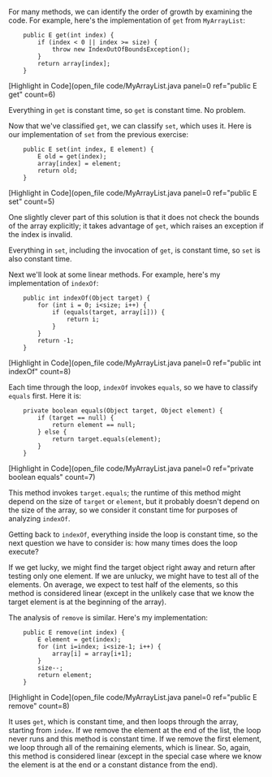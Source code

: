For many methods, we can identify the order of growth by examining the code. For example, here's the implementation of `get` from `MyArrayList`:

```code
    public E get(int index) {
        if (index < 0 || index >= size) {
            throw new IndexOutOfBoundsException();
        }
        return array[index];
    }
```
[Highlight in Code](open_file code/MyArrayList.java panel=0 ref="public E get" count=6)


Everything in `get` is constant time, so `get` is constant time. No problem.


Now that we've classified `get`, we can classify `set`, which uses it. Here is our implementation of `set` from the previous exercise:

```code
    public E set(int index, E element) {
        E old = get(index);
        array[index] = element;
        return old;
    }
```
[Highlight in Code](open_file code/MyArrayList.java panel=0 ref="public E set" count=5)


One slightly clever part of this solution is that it does not check the bounds of the array explicitly; it takes advantage of `get`, which raises an exception if the index is invalid.


Everything in `set`, including the invocation of `get`, is constant time, so `set` is also constant time.


Next we'll look at some linear methods. For example, here's my implementation of `indexOf`:

```code
    public int indexOf(Object target) {
        for (int i = 0; i<size; i++) {
            if (equals(target, array[i])) {
                return i;
            }
        }
        return -1;
    }
```
[Highlight in Code](open_file code/MyArrayList.java panel=0 ref="public int indexOf" count=8)


Each time through the loop, `indexOf` invokes `equals`, so we have to classify `equals` first. Here it is:

```code
    private boolean equals(Object target, Object element) {
        if (target == null) {
            return element == null;
        } else {
            return target.equals(element);
        }
    }
```
[Highlight in Code](open_file code/MyArrayList.java panel=0 ref="private boolean equals" count=7)


This method invokes `target.equals`; the runtime of this method might depend on the size of `target` or `element`, but it probably doesn't depend on the size of the array, so we consider it constant time for purposes of analyzing `indexOf`.


Getting back to `indexOf`, everything inside the loop is constant time, so the next question we have to consider is: how many times does the loop execute?

If we get lucky, we might find the target object right away and return after testing only one element. If we are unlucky, we might have to test all of the elements. On average, we expect to test half of the elements, so this method is considered linear (except in the unlikely case that we know the target element is at the beginning of the array).


The analysis of `remove` is similar. Here's my implementation:

```code
    public E remove(int index) {
        E element = get(index);
        for (int i=index; i<size-1; i++) {
            array[i] = array[i+1];
        }
        size--;
        return element;
    }
```
[Highlight in Code](open_file code/MyArrayList.java panel=0 ref="public E remove" count=8)


It uses `get`, which is constant time, and then loops through the array, starting from `index`. If we remove the element at the end of the list, the loop never runs and this method is constant time. If we remove the first element, we loop through all of the remaining elements, which is linear. So, again, this method is considered linear (except in the special case where we know the element is at the end or a constant distance from the end).